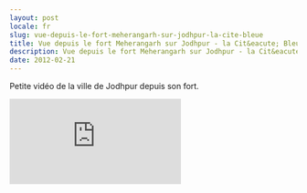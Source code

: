 ```yaml
---
layout: post
locale: fr
slug: vue-depuis-le-fort-meherangarh-sur-jodhpur-la-cite-bleue
title: Vue depuis le fort Meherangarh sur Jodhpur - la Cit&eacute; Bleue
description: Vue depuis le fort Meherangarh sur Jodhpur - la Cit&eacute; Bleue en Inde
date: 2012-02-21
---
```


Petite vidéo de la ville de Jodhpur depuis son fort.

<div class="embed-container">
    <iframe src="http://player.vimeo.com/video/49887820" frameborder="0" webkitAllowFullScreen mozallowfullscreen allowFullScreen></iframe>
</div>
